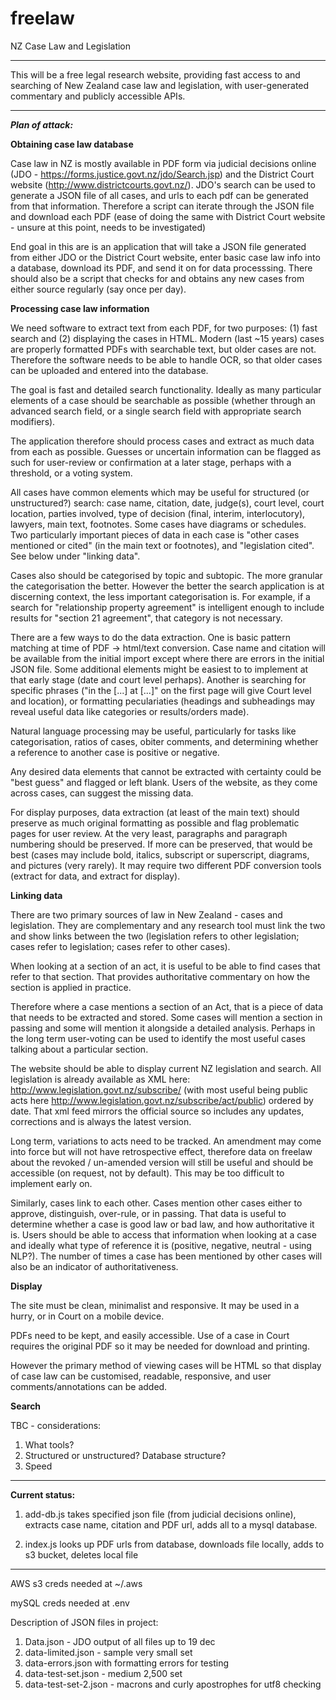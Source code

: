 # freelaw
NZ Case Law and Legislation 

---

This will be a free legal research website, providing fast access to and searching of New Zealand case law and legislation, with user-generated commentary and publicly accessible APIs. 

---

***Plan of attack:***

**Obtaining case law database**

Case law in NZ is mostly available in PDF form via judicial decisions online (JDO - https://forms.justice.govt.nz/jdo/Search.jsp) and the District Court website (http://www.districtcourts.govt.nz/). JDO's search can be used to generate a JSON file of all cases, and urls to each pdf can be generated from that information. Therefore a script can iterate through the JSON file and download each PDF (ease of doing the same with District Court website - unsure at this point, needs to be investigated)


End goal in this are is an application that will take a JSON file generated from either JDO or the District Court website, enter basic case law info into a database, download its PDF, and send it on for data processsing. There should also be a script that checks for and obtains any new cases from either source regularly (say once per day).


**Processing case law information**

We need software to extract text from each PDF, for two purposes: (1) fast search and (2) displaying the cases in HTML. Modern (last ~15 years) cases are properly formatted PDFs with searchable text, but older cases are not. Therefore the software needs to be able to handle OCR, so that older cases can be uploaded and entered into the database. 


The goal is fast and detailed search functionality. Ideally as many particular elements of a case should be searchable as possible (whether through an advanced search field, or a single search field with appropriate search modifiers). 


The application therefore should process cases and extract as much data from each as possible. Guesses or uncertain information can be flagged as such for user-review or confirmation at a later stage, perhaps with a threshold, or a voting system. 


All cases have common elements which may be useful for structured (or unstructured?) search: case name, citation, date, judge(s), court level, court location, parties involved, type of decision (final, interim, interlocutory), lawyers, main text, footnotes. Some cases have diagrams or schedules. Two particularly important pieces of data in each case is "other cases mentioned or cited" (in the main text or footnotes), and "legislation cited". See below under "linking data".


Cases also should be categorised by topic and subtopic. The more granular the categorisation the better. However the better the search application is at discerning context, the less important categorisation is. For example, if a search for "relationship property agreement" is intelligent enough to include results for "section 21 agreement", that category is not necessary. 


There are a few ways to do the data extraction. One is basic pattern matching at time of PDF -> html/text conversion. Case name and citation will be available from the initial import except where there are errors in the initial JSON file. Some additional elements might be easiest to to implement at that early stage (date and court level perhaps). Another is searching for specific phrases ("in the [...] at [...]" on the first page will give Court level and location), or formatting peculariaties (headings and subheadings may reveal useful data like categories or results/orders made).


Natural language processing may be useful, particularly for tasks like categorisation, ratios of cases, obiter comments, and determining whether a reference to another case is positive or negative.


Any desired data elements that cannot be extracted with certainty could be "best guess" and flagged or left blank. Users of the website, as they come across cases, can suggest the missing data.


For display purposes, data extraction (at least of the main text) should preserve as much original formatting as possible and flag problematic pages for user review. At the very least, paragraphs and paragraph numbering should be preserved. If more can be preserved, that would be best (cases may include bold, italics, subscript or superscript, diagrams, and pictures (very rarely). It may require two different PDF conversion tools (extract for data, and extract for display).


**Linking data**

There are two primary sources of law in New Zealand - cases and legislation. They are complementary and any research tool must link the two and show links between the two (legislation refers to other legislation; cases refer to legislation; cases refer to other cases). 


When looking at a section of an act, it is useful to be able to find cases that refer to that section. That provides authoritative commentary on how the section is applied in practice. 


Therefore where a case mentions a section of an Act, that is a piece of data that needs to be extracted and stored. Some cases will mention a section in passing and some will mention it alongside a detailed analysis. Perhaps in the long term user-voting can be used to identify the most useful cases talking about a particular section. 


The website should be able to display current NZ legislation and search. All legislation is already available as XML here: http://www.legislation.govt.nz/subscribe/ (with most useful being public acts here http://www.legislation.govt.nz/subscribe/act/public) ordered by date. That xml feed mirrors the official source so includes any updates, corrections and is always the latest version. 


Long term, variations to acts need to be tracked. An amendment may come into force but will not have retrospective effect, therefore  data on freelaw about the revoked / un-amended version will still be useful and should be accessible (on request, not by default). This may be too difficult to implement early on.


Similarly, cases link to each other. Cases mention other cases either to approve, distinguish, over-rule, or in passing. That data is useful to determine whether a case is good law or bad law, and how authoritative it is. Users should be able to access that information when looking at a case and ideally what type of reference it is (positive, negative, neutral - using NLP?). The number of times a case has been mentioned by other cases will also be an indicator of authoritativeness. 


**Display**

The site must be clean, minimalist and responsive. It may be used in a hurry, or in Court on a mobile device.


PDFs need to be kept, and easily accessible. Use of a case in Court requires the original PDF so it may be needed for download and printing.


However the primary method of viewing cases will be HTML so that display of case law can be customised, readable, responsive, and user comments/annotations can be added.


**Search**

TBC - considerations:

1. What tools? 
2. Structured or unstructured? Database structure?
3. Speed


---

**Current status:**

1. add-db.js takes specified json file (from judicial decisions online), extracts case name, citation and PDF url, adds all to a mysql database. 

2. index.js looks up PDF urls from database, downloads file locally, adds to s3 bucket, deletes local file

---

AWS s3 creds needed at ~/.aws

mySQL creds needed at .env

Description of JSON files in project:
1. Data.json - JDO output of all files up to 19 dec
2. data-limited.json - sample very small set
3. data-errors.json with formatting errors for testing
4. data-test-set.json - medium 2,500 set
5. data-test-set-2.json - macrons and curly apostrophes for utf8 checking
